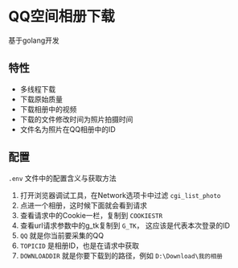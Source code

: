# QQ空间相册下载
基于golang开发

## 特性
- 多线程下载
- 下载原始质量
- 下载相册中的视频
- 下载的文件修改时间为照片拍摄时间
- 文件名为照片在QQ相册中的ID

## 配置
`.env` 文件中的配置含义与获取方法
1. 打开浏览器调试工具，在Network选项卡中过滤 `cgi_list_photo`
2. 点进一个相册，这时候下面就会看到请求
3. 查看请求中的Cookie一栏，复制到 `COOKIESTR`
4. 查看url请求参数中的g_tk复制到 `G_TK`， 这应该是代表本次登录的ID
5. `QQ` 就是你当前要采集的QQ
6. `TOPICID` 是相册ID，也是在请求中获取
7. `DOWNLOADDIR` 就是你要下载到的路径，例如 `D:\Download\我的相册`

